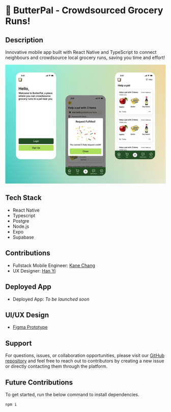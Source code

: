 # 🧈 ButterPal - Crowdsourced Grocery Runs! 

## Description 
Innovative mobile app built with React Native and TypeScript to connect neighbours and crowdsource local grocery runs, saving you time and effort!

![Interface of ButterPal](assets/ButterPal_Screens1.jpg)

## Tech Stack

- React Native
- Typescript
- Postgre
- Node.js
- Expo
- Supabase


## Contributions
- Fullstack Mobile Engineer: [Kane Chang](https://github.com/kane-chang)
- UX Designer: [Han Yi](https://hanyi.design)


## Deployed App
- Deployed App: _To be launched soon_

## UI/UX Design
- [Figma Prototype](https://www.figma.com/proto/fXLP8uYmWrcwNdSjYI9UmT/ButterPal?node-id=28-1056&t=AIfB8MFwhs4JfqRh-1)

## Support 
For questions, issues, or collaboration opportunities, please visit our [GitHub repository](https://github.com/kane-chang/ButterPal) and feel free to reach out to contributors by creating a new issue or directly contacting them through the platform. 

## Future Contributions

To get started, run the below command to install dependencies.

```bash
npm i
```
